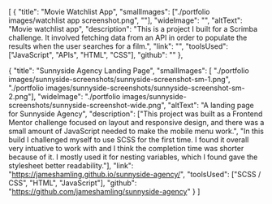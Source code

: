 [
    {
        "title": "Movie Watchlist App",
        "smallImages": ["./portfolio images/watchlist app screenshot.png", ""],
        "wideImage": "",
        "altText": "Movie watchlist app",
        "description": "This is a project I built for a Scrimba challenge. It involved fetching data from an API in order to populate the results when the user searches for a film.",
        "link": "",
        "toolsUsed": ["JavaScript", "APIs", "HTML", "CSS"],
        "github": ""
    },

   {
        "title": "Sunnyside Agency Landing Page",
        "smallImages": [
            "./portfolio images/sunnyside-screenshots/sunnyside-screenshot-sm-1.png", 
            "./portfolio images/sunnyside-screenshots/sunnyside-screenshot-sm-2.png"],
        "wideImage": "./portfolio images/sunnyside-screenshots/sunnyside-screenshot-wide.png",
        "altText": "A landing page for Sunnyside Agency",
        "description": ["This project was built as a Frontend Mentor challenge focused on layout and responsive design, and there was a small amount of JavaScript needed to make the mobile menu work.", "In this build I challenged myself to use SCSS for the first time. I found it overall very intuative to work with and I think the completion time was shorter because of it. I mostly used it for nesting variables, which I found gave the stylesheet better readability."],
        "link": "https://jameshamling.github.io/sunnyside-agency/",
        "toolsUsed": ["SCSS / CSS", "HTML", "JavaScript"],
        "github": "https://github.com/jameshamling/sunnyside-agency"
    }
]